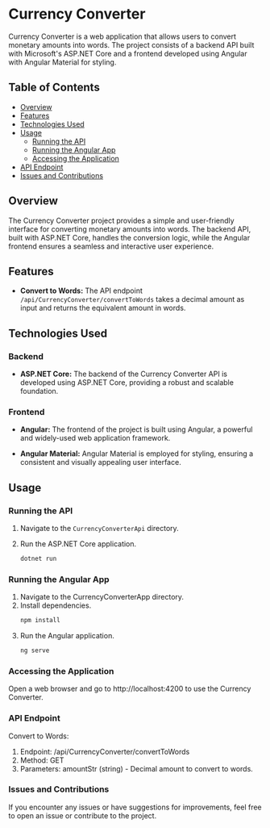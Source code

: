# Currency Converter

Currency Converter is a web application that allows users to convert monetary amounts into words. The project consists of a backend API built with Microsoft's ASP.NET Core and a frontend developed using Angular with Angular Material for styling.

## Table of Contents

- [Overview](#overview)
- [Features](#features)
- [Technologies Used](#technologies-used)
- [Usage](#usage)
  - [Running the API](#running-the-api)
  - [Running the Angular App](#running-the-angular-app)
  - [Accessing the Application](#accessing-the-application)
- [API Endpoint](#api-endpoint)
- [Issues and Contributions](#issues-and-contributions)


## Overview

The Currency Converter project provides a simple and user-friendly interface for converting monetary amounts into words. The backend API, built with ASP.NET Core, handles the conversion logic, while the Angular frontend ensures a seamless and interactive user experience.

## Features

- **Convert to Words:** The API endpoint `/api/CurrencyConverter/convertToWords` takes a decimal amount as input and returns the equivalent amount in words.

## Technologies Used

### Backend

- **ASP.NET Core:** The backend of the Currency Converter API is developed using ASP.NET Core, providing a robust and scalable foundation.

### Frontend

- **Angular:** The frontend of the project is built using Angular, a powerful and widely-used web application framework.

- **Angular Material:** Angular Material is employed for styling, ensuring a consistent and visually appealing user interface.

## Usage

### Running the API

1. Navigate to the `CurrencyConverterApi` directory.
2. Run the ASP.NET Core application.

   ```bash
   dotnet run
### Running the Angular App
1. Navigate to the CurrencyConverterApp directory.
2. Install dependencies.
   ```bash
   npm install
3. Run the Angular application.
   ```bash
   ng serve
   
### Accessing the Application
Open a web browser and go to http://localhost:4200 to use the Currency Converter.

### API Endpoint
Convert to Words:
1. Endpoint: /api/CurrencyConverter/convertToWords
2. Method: GET
3. Parameters: amountStr (string) - Decimal amount to convert to words.
   
### Issues and Contributions
If you encounter any issues or have suggestions for improvements, feel free to open an issue or contribute to the project.
